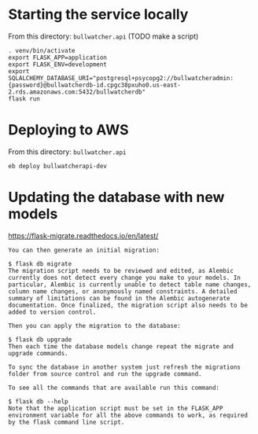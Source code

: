 # Starting the service locally
From this directory: `bullwatcher.api`
(TODO make a script)
```
. venv/bin/activate
export FLASK_APP=application
export FLASK_ENV=development
export SQLALCHEMY_DATABASE_URI="postgresql+psycopg2://bullwatcheradmin:{password}@bullwatcherdb-id.cpgc38pxuho0.us-east-2.rds.amazonaws.com:5432/bullwatcherdb"
flask run
```

# Deploying to AWS
From this directory: `bullwatcher.api`

```
eb deploy bullwatcherapi-dev
```


# Updating the database with new models
https://flask-migrate.readthedocs.io/en/latest/
```
You can then generate an initial migration:

$ flask db migrate
The migration script needs to be reviewed and edited, as Alembic currently does not detect every change you make to your models. In particular, Alembic is currently unable to detect table name changes, column name changes, or anonymously named constraints. A detailed summary of limitations can be found in the Alembic autogenerate documentation. Once finalized, the migration script also needs to be added to version control.

Then you can apply the migration to the database:

$ flask db upgrade
Then each time the database models change repeat the migrate and upgrade commands.

To sync the database in another system just refresh the migrations folder from source control and run the upgrade command.

To see all the commands that are available run this command:

$ flask db --help
Note that the application script must be set in the FLASK_APP environment variable for all the above commands to work, as required by the flask command line script.
```